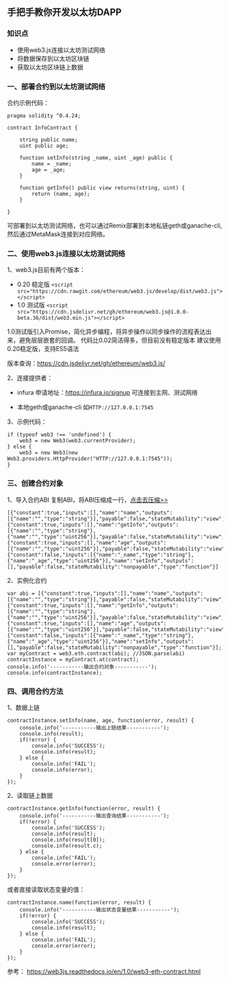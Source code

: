 ## 手把手教你开发以太坊DAPP

### 知识点

- 使用web3.js连接以太坊测试网络
- 将数据保存到以太坊区块链
- 获取以太坊区块链上数据

### 一、部署合约到以太坊测试网络
合约示例代码：
```
pragma solidity ^0.4.24;

contract InfoContract {
    
    string public name;
    uint public age;
    
    function setInfo(string _name, uint _age) public {
        name = _name;
        age = _age;
    }
    
    function getInfo() public view returns(string, uint) {
        return (name, age);
    }
    
}
```
可部署到以太坊测试网络，也可以通过Remix部署到本地私链geth或ganache-cli,然后通过MetaMask连接到对应网络。

### 二、使用web3.js连接以太坊测试网络

1、web3.js目前有两个版本：
- 0.20 稳定版 
`<script src="https://cdn.rawgit.com/ethereum/web3.js/develop/dist/web3.js"></script>`
- 1.0 测试版
`<script src="https://cdn.jsdelivr.net/gh/ethereum/web3.js@1.0.0-beta.36/dist/web3.min.js"></script>`

1.0测试版引入Promise，简化异步编程，将异步操作以同步操作的流程表达出来，避免层层嵌套的回调。
代码比0.02简洁得多，但目前没有稳定版本
建议使用0.20稳定版，支持ES5语法

版本查询：https://cdn.jsdelivr.net/gh/ethereum/web3.js/

2、连接提供者：
- infura
申请地址：https://infura.io/signup
可连接到主网、测试网络

- 本地geth或ganache-cli
如`HTTP://127.0.0.1:7545`

3、示例代码：
```
if (typeof web3 !== 'undefined') {
    web3 = new Web3(web3.currentProvider);
} else {
    web3 = new Web3(new Web3.providers.HttpProvider("HTTP://127.0.0.1:7545"));
}
```


### 三、创建合约对象

1、导入合约ABI
复制ABI，将ABI压缩成一行，[点击去压缩>>](http://www.bejson.com/zhuanyi/)
```
[{"constant":true,"inputs":[],"name":"name","outputs":[{"name":"","type":"string"}],"payable":false,"stateMutability":"view","type":"function"},{"constant":true,"inputs":[],"name":"getInfo","outputs":[{"name":"","type":"string"},{"name":"","type":"uint256"}],"payable":false,"stateMutability":"view","type":"function"},{"constant":true,"inputs":[],"name":"age","outputs":[{"name":"","type":"uint256"}],"payable":false,"stateMutability":"view","type":"function"},{"constant":false,"inputs":[{"name":"_name","type":"string"},{"name":"_age","type":"uint256"}],"name":"setInfo","outputs":[],"payable":false,"stateMutability":"nonpayable","type":"function"}]
```
2、实例化合约
```
var abi = [{"constant":true,"inputs":[],"name":"name","outputs":[{"name":"","type":"string"}],"payable":false,"stateMutability":"view","type":"function"},{"constant":true,"inputs":[],"name":"getInfo","outputs":[{"name":"","type":"string"},{"name":"","type":"uint256"}],"payable":false,"stateMutability":"view","type":"function"},{"constant":true,"inputs":[],"name":"age","outputs":[{"name":"","type":"uint256"}],"payable":false,"stateMutability":"view","type":"function"},{"constant":false,"inputs":[{"name":"_name","type":"string"},{"name":"_age","type":"uint256"}],"name":"setInfo","outputs":[],"payable":false,"stateMutability":"nonpayable","type":"function"}];
var myContract = web3.eth.contract(abi); //JSON.parse(abi)
contractInstance = myContract.at(contract);
console.info('-----------输出合约对象-----------');
console.info(contractInstance);
```

### 四、调用合约方法

1、数据上链

```
contractInstance.setInfo(name, age, function(error, result) {
    console.info('-----------输出上链结果-----------');
    console.info(result);
    if(!error) {
        console.info('SUCCESS');
        console.info(result);
    } else {
        console.info('FAIL');
        console.info(error);
    }
});
```

2、读取链上数据

```
contractInstance.getInfo(function(error, result) {
    console.info('-----------输出查询结果-----------');
    if(!error) {
        console.info('SUCCESS');
        console.info(result);
        console.info(result[0]);
        console.info(result.c);
    } else {
        console.info('FAIL');
        console.error(error);
    }
});
```

或者直接读取状态变量的值：

```
contractInstance.name(function(error, result) {
    console.info('-----------输出状态变量结果-----------');
    if(!error) {
        console.info('SUCCESS');
        console.info(result);
    } else {
        console.info('FAIL');
        console.error(error);
    }
});
```

参考：
https://web3js.readthedocs.io/en/1.0/web3-eth-contract.html












